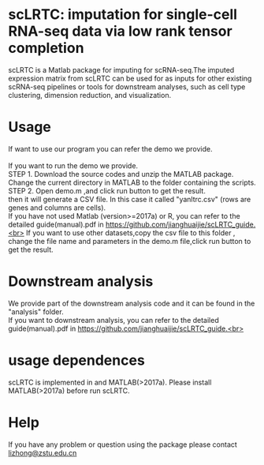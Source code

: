 # scLRTC: imputation for single-cell RNA-seq data via low rank tensor completion
scLRTC is a Matlab package for imputing for scRNA-seq.The imputed expression matrix from scLRTC can be used for as inputs for other existing scRNA-seq pipelines or tools for downstream analyses, such as cell type clustering, dimension reduction, and visualization.
# Usage
If want to use our program you can refer the demo we provide.<br>  
If you want to run the demo we provide.<br> 
STEP 1. Download the source codes and unzip the MATLAB package. Change the current directory in MATLAB to the folder containing the scripts.<br> 
STEP 2. Open demo.m ,and click run button to get the result.<br> 
then it will generate a CSV file. In this case it called "yanltrc.csv" (rows are genes and columns are cells).<br> 
If you have not used Matlab (version>=2017a) or R, you can refer to the detailed guide(manual).pdf in https://github.com/jianghuaijie/scLRTC_guide.<br>
If you want to use other datasets,copy the csv file to this folder , change the file name and parameters in the demo.m file,click run button to get the result.
# Downstream analysis
We provide part of the downstream analysis code and it can be found in the "analysis" folder.<br>
If you want to downstream analysis, you can refer to the detailed guide(manual).pdf in https://github.com/jianghuaijie/scLRTC_guide.<br>
# usage dependences
scLRTC is implemented in  and MATLAB(>2017a). Please install MATLAB(>2017a) before run scLRTC. 
# Help
If you have any problem or question using the package please contact lizhong@zstu.edu.cn
